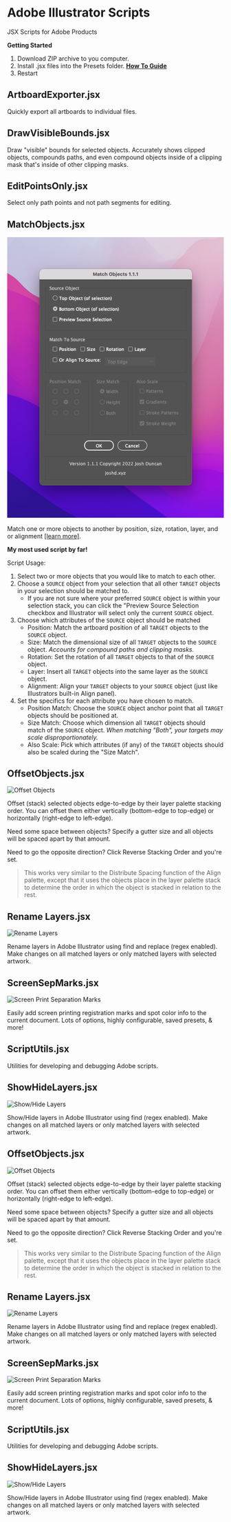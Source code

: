 # Adobe Illustrator Scripts

JSX Scripts for Adobe Products

**Getting Started**

1. Download ZIP archive to you computer.
2. Install .jsx files into the Presets folder. **[How To Guide](https://www.marspremedia.com/software/how-to-adobe-cc)**
3. Restart

## ArtboardExporter.jsx

Quickly export all artboards to individual files.

## DrawVisibleBounds.jsx

Draw "visible" bounds for selected objects. Accurately shows clipped objects, compounds paths, and even compound objects inside of a clipping mask that's inside of other clipping masks.

## EditPointsOnly.jsx

Select only path points and not path segments for editing.

## MatchObjects.jsx

![Match Objects](files/match-objects.png)

Match one or more objects to another by position, size, rotation, layer, and or alignment [\[learn more\]](MatchObjects/README.md).

**My most used script by far!**

Script Usage:

1. Select two or more objects that you would like to match to each other.
2. Choose a `SOURCE` object from your selection that all other `TARGET` objects in your selection should be matched to.
    - If you are not sure where your preferred `SOURCE` object is within your selection stack, you can click the "Preview Source Selection checkbox and Illustrator will select only the current `SOURCE` object.
3. Choose which attributes of the `SOURCE` object should be matched 
    - Position: Match the artboard position of all `TARGET` objects to the `SOURCE` object.
    - Size: Match the dimensional size of all `TARGET` objects to the `SOURCE` object. *Accounts for compound paths and clipping masks.*
    - Rotation: Set the rotation of all `TARGET` objects to that of the `SOURCE` object.
    - Layer: Insert all `TARGET` objects into the same layer as the `SOURCE` object.
    - Alignment: Align your `TARGET` objects to your `SOURCE` object (just like Illustrators built-in Align panel).
4. Set the specifics for each attribute you have chosen to match.
    - Position Match: Choose the `SOURCE` object anchor point that all `TARGET` objects should be positioned at.
    - Size Match: Choose which dimension all `TARGET` objects should match of the `SOURCE` object. *When matching "Both", your targets may scale disproportionately.*
    - Also Scale: Pick which attributes (if any) of the `TARGET` objects should also be scaled during the "Size Match".

## OffsetObjects.jsx

![Offset Objects](https://raw.githubusercontent.com/joshbduncan/adobe-scripts/main/files/offset-objects.png)

Offset (stack) selected objects edge-to-edge by their layer palette stacking order. You can offset them either vertically (bottom-edge to top-edge) or horizontally (right-edge to left-edge).

Need some space between objects? Specify a gutter size and all objects will be spaced apart by that amount.

Need to go the opposite direction? Click Reverse Stacking Order and you're set.

> This works very similar to the Distribute Spacing function of the Align palette, except that it uses the objects place in the layer palette stack to determine the order in which the object is stacked in relation to the rest.

## Rename Layers.jsx

![Rename Layers](https://raw.githubusercontent.com/joshbduncan/adobe-scripts/main/files/rename-layers.png)

Rename layers in Adobe Illustrator using find and replace (regex enabled). Make changes on all matched layers or only matched layers with selected artwork.

## ScreenSepMarks.jsx

![Screen Print Separation Marks](https://raw.githubusercontent.com/joshbduncan/adobe-scripts/main/files/screen-sep-marks.png)

Easily add screen printing registration marks and spot color info to the current document. Lots of options, highly configurable, saved presets, & more!

## ScriptUtils.jsx

Utilities for developing and debugging Adobe scripts.

## ShowHideLayers.jsx

![Show/Hide Layers](https://raw.githubusercontent.com/joshbduncan/adobe-scripts/main/files/show-hide-layers.png)

Show/Hide layers in Adobe Illustrator using find (regex enabled). Make changes on all matched layers or only matched layers with selected artwork.

## OffsetObjects.jsx

![Offset Objects](https://raw.githubusercontent.com/joshbduncan/adobe-scripts/main/files/offset-objects.png)

Offset (stack) selected objects edge-to-edge by their layer palette stacking order. You can offset them either vertically (bottom-edge to top-edge) or horizontally (right-edge to left-edge).

Need some space between objects? Specify a gutter size and all objects will be spaced apart by that amount.

Need to go the opposite direction? Click Reverse Stacking Order and you're set.

> This works very similar to the Distribute Spacing function of the Align palette, except that it uses the objects place in the layer palette stack to determine the order in which the object is stacked in relation to the rest.

## Rename Layers.jsx

![Rename Layers](https://raw.githubusercontent.com/joshbduncan/adobe-scripts/main/files/rename-layers.png)

Rename layers in Adobe Illustrator using find and replace (regex enabled). Make changes on all matched layers or only matched layers with selected artwork.

## ScreenSepMarks.jsx

![Screen Print Separation Marks](https://raw.githubusercontent.com/joshbduncan/adobe-scripts/main/files/screen-sep-marks.png)

Easily add screen printing registration marks and spot color info to the current document. Lots of options, highly configurable, saved presets, & more!

## ScriptUtils.jsx

Utilities for developing and debugging Adobe scripts.

## ShowHideLayers.jsx

![Show/Hide Layers](https://raw.githubusercontent.com/joshbduncan/adobe-scripts/main/files/show-hide-layers.png)

Show/Hide layers in Adobe Illustrator using find (regex enabled). Make changes on all matched layers or only matched layers with selected artwork.
